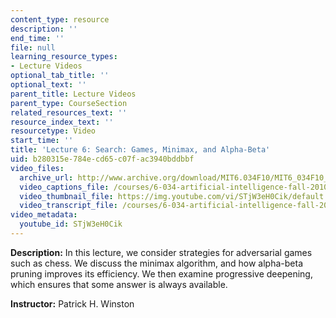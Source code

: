 ```yaml
---
content_type: resource
description: ''
end_time: ''
file: null
learning_resource_types:
- Lecture Videos
optional_tab_title: ''
optional_text: ''
parent_title: Lecture Videos
parent_type: CourseSection
related_resources_text: ''
resource_index_text: ''
resourcetype: Video
start_time: ''
title: 'Lecture 6: Search: Games, Minimax, and Alpha-Beta'
uid: b280315e-784e-cd65-c07f-ac3940bddbbf
video_files:
  archive_url: http://www.archive.org/download/MIT6.034F10/MIT6_034F10_lec06_300k.mp4
  video_captions_file: /courses/6-034-artificial-intelligence-fall-2010/1b5991c5626d56c7ad58473068a82b20_STjW3eH0Cik.vtt
  video_thumbnail_file: https://img.youtube.com/vi/STjW3eH0Cik/default.jpg
  video_transcript_file: /courses/6-034-artificial-intelligence-fall-2010/7524b662aa86938e45c10c74d3a1ad41_STjW3eH0Cik.pdf
video_metadata:
  youtube_id: STjW3eH0Cik
---
```


**Description:** In this lecture, we consider strategies for adversarial games such as chess. We discuss the minimax algorithm, and how alpha-beta pruning improves its efficiency. We then examine progressive deepening, which ensures that some answer is always available.

**Instructor:** Patrick H. Winston